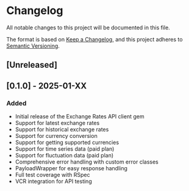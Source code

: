 # Changelog

All notable changes to this project will be documented in this file.

The format is based on [Keep a Changelog](https://keepachangelog.com/en/1.0.0/),
and this project adheres to [Semantic Versioning](https://semver.org/spec/v2.0.0.html).

## [Unreleased]

## [0.1.0] - 2025-01-XX

### Added
- Initial release of the Exchange Rates API client gem
- Support for latest exchange rates
- Support for historical exchange rates
- Support for currency conversion
- Support for getting supported currencies
- Support for time series data (paid plan)
- Support for fluctuation data (paid plan)
- Comprehensive error handling with custom error classes
- PayloadWrapper for easy response handling
- Full test coverage with RSpec
- VCR integration for API testing 